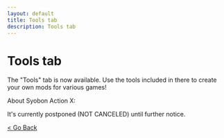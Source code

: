 ```yaml
---
layout: default
title: Tools tab
description: Tools tab
---
```


# Tools tab

The "Tools" tab is now available. Use the tools included in there to create your own mods for various games!

About Syobon Action X:

It's currently postponed (NOT CANCELED) until further notice.

[< Go Back](https://sergi4ua.github.io)